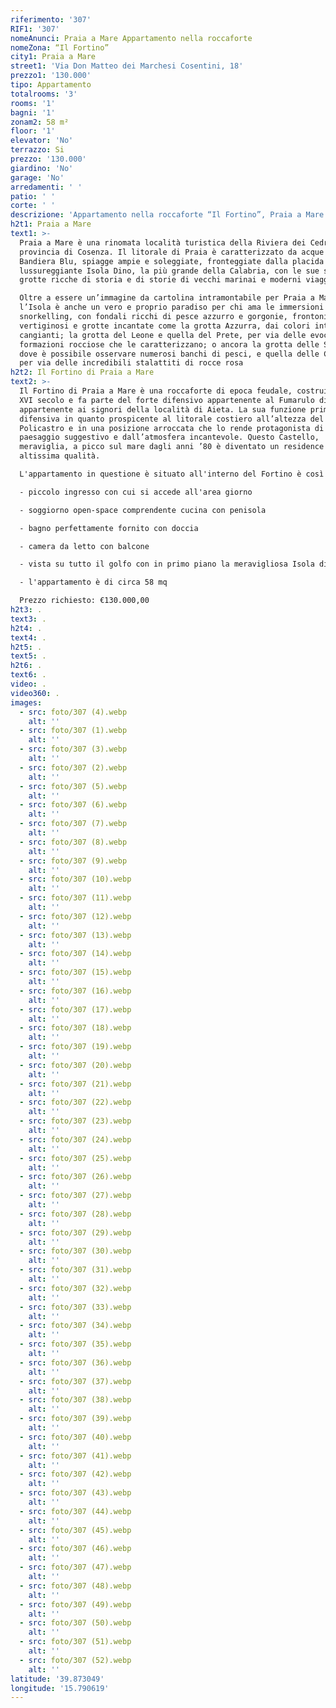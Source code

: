 ```yaml
---
riferimento: '307'
RIF1: '307'
nomeAnunci: Praia a Mare Appartamento nella roccaforte
nomeZona: “Il Fortino”
city1: Praia a Mare
street1: 'Via Don Matteo dei Marchesi Cosentini, 18'
prezzo1: '130.000'
tipo: Appartamento
totalrooms: '3'
rooms: '1'
bagni: '1'
zonam2: 58 m²
floor: '1'
elevator: 'No'
terrazzo: Si
prezzo: '130.000'
giardino: 'No'
garage: 'No'
arredamenti: ' '
patio: ' '
corte: ' '
descrizione: 'Appartamento nella roccaforte “Il Fortino”, Praia a Mare (CS)'
h2t1: Praia a Mare
text1: >-
  Praia a Mare è una rinomata località turistica della Riviera dei Cedri, in
  provincia di Cosenza. Il litorale di Praia è caratterizzato da acque da
  Bandiera Blu, spiagge ampie e soleggiate, fronteggiate dalla placida e
  lussureggiante Isola Dino, la più grande della Calabria, con le sue suggestive
  grotte ricche di storia e di storie di vecchi marinai e moderni viaggiatori.

  Oltre a essere un’immagine da cartolina intramontabile per Praia a Mare,
  l’Isola è anche un vero e proprio paradiso per chi ama le immersioni e lo
  snorkelling, con fondali ricchi di pesce azzurro e gorgonie, frontoni
  vertiginosi e grotte incantate come la grotta Azzurra, dai colori intensi e
  cangianti; la grotta del Leone e quella del Prete, per via delle evocative
  formazioni rocciose che le caratterizzano; o ancora la grotta delle Sardine,
  dove è possibile osservare numerosi banchi di pesci, e quella delle Cascate,
  per via delle incredibili stalattiti di rocce rosa
h2t2: Il Fortino di Praia a Mare
text2: >-
  Il Fortino di Praia a Mare è una roccaforte di epoca feudale, costruita nel
  XVI secolo e fa parte del forte difensivo appartenente al Fumarulo di Praia
  appartenente ai signori della località di Aieta. La sua funzione primaria era
  difensiva in quanto prospicente al litorale costiero all’altezza del golfo di
  Policastro e in una posizione arroccata che lo rende protagonista di un
  paesaggio suggestivo e dall’atmosfera incantevole. Questo Castello,
  meraviglia, a picco sul mare dagli anni ’80 è diventato un residence di
  altissima qualità.

  L'appartamento in questione è situato all'interno del Fortino è così composto:

  - piccolo ingresso con cui si accede all'area giorno

  - soggiorno open-space comprendente cucina con penisola

  - bagno perfettamente fornito con doccia

  - camera da letto con balcone

  - vista su tutto il golfo con in primo piano la meravigliosa Isola di Dino

  - l'appartamento è di circa 58 mq

  Prezzo richiesto: €130.000,00
h2t3: .
text3: .
h2t4: .
text4: .
h2t5: .
text5: .
h2t6: .
text6: .
video: .
video360: .
images:
  - src: foto/307 (4).webp
    alt: ''
  - src: foto/307 (1).webp
    alt: ''
  - src: foto/307 (3).webp
    alt: ''
  - src: foto/307 (2).webp
    alt: ''
  - src: foto/307 (5).webp
    alt: ''
  - src: foto/307 (6).webp
    alt: ''
  - src: foto/307 (7).webp
    alt: ''
  - src: foto/307 (8).webp
    alt: ''
  - src: foto/307 (9).webp
    alt: ''
  - src: foto/307 (10).webp
    alt: ''
  - src: foto/307 (11).webp
    alt: ''
  - src: foto/307 (12).webp
    alt: ''
  - src: foto/307 (13).webp
    alt: ''
  - src: foto/307 (14).webp
    alt: ''
  - src: foto/307 (15).webp
    alt: ''
  - src: foto/307 (16).webp
    alt: ''
  - src: foto/307 (17).webp
    alt: ''
  - src: foto/307 (18).webp
    alt: ''
  - src: foto/307 (19).webp
    alt: ''
  - src: foto/307 (20).webp
    alt: ''
  - src: foto/307 (21).webp
    alt: ''
  - src: foto/307 (22).webp
    alt: ''
  - src: foto/307 (23).webp
    alt: ''
  - src: foto/307 (24).webp
    alt: ''
  - src: foto/307 (25).webp
    alt: ''
  - src: foto/307 (26).webp
    alt: ''
  - src: foto/307 (27).webp
    alt: ''
  - src: foto/307 (28).webp
    alt: ''
  - src: foto/307 (29).webp
    alt: ''
  - src: foto/307 (30).webp
    alt: ''
  - src: foto/307 (31).webp
    alt: ''
  - src: foto/307 (32).webp
    alt: ''
  - src: foto/307 (33).webp
    alt: ''
  - src: foto/307 (34).webp
    alt: ''
  - src: foto/307 (35).webp
    alt: ''
  - src: foto/307 (36).webp
    alt: ''
  - src: foto/307 (37).webp
    alt: ''
  - src: foto/307 (38).webp
    alt: ''
  - src: foto/307 (39).webp
    alt: ''
  - src: foto/307 (40).webp
    alt: ''
  - src: foto/307 (41).webp
    alt: ''
  - src: foto/307 (42).webp
    alt: ''
  - src: foto/307 (43).webp
    alt: ''
  - src: foto/307 (44).webp
    alt: ''
  - src: foto/307 (45).webp
    alt: ''
  - src: foto/307 (46).webp
    alt: ''
  - src: foto/307 (47).webp
    alt: ''
  - src: foto/307 (48).webp
    alt: ''
  - src: foto/307 (49).webp
    alt: ''
  - src: foto/307 (50).webp
    alt: ''
  - src: foto/307 (51).webp
    alt: ''
  - src: foto/307 (52).webp
    alt: ''
latitude: '39.873049'
longitude: '15.790619'
---
```


